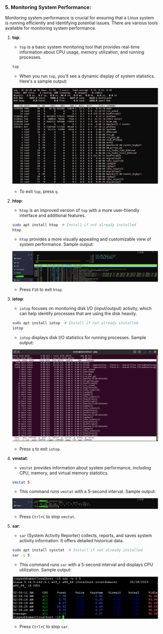 ### 5. **Monitoring System Performance:**
Monitoring system performance is crucial for ensuring that a Linux system is running efficiently and identifying potential issues. There are various tools available for monitoring system performance.

1. **top**:

   - `top` is a basic system monitoring tool that provides real-time information about CPU usage, memory utilization, and running processes.

   ```bash
   top
   ```

   - When you run `top`, you'll see a dynamic display of system statistics. Here's a sample output:

   ![top command output](top.png)

   - To exit `top`, press `q`.

2. **htop**:

   - `htop` is an improved version of `top` with a more user-friendly interface and additional features.

   ```bash
   sudo apt install htop  # Install if not already installed
   htop
   ```

   - `htop` provides a more visually appealing and customizable view of system performance. Sample output:

   ![htop command output](htop.png)

   - Press `F10` to exit `htop`.

3. **iotop**:

   - `iotop` focuses on monitoring disk I/O (input/output) activity, which can help identify processes that are using the disk heavily.

   ```bash
   sudo apt install iotop  # Install if not already installed
   iotop
   ```

   - `iotop` displays disk I/O statistics for running processes. Sample output:

   ![iotop command output](iotop.png)

   - Press `q` to exit `iotop`.

4. **vmstat**:

   - `vmstat` provides information about system performance, including CPU, memory, and virtual memory statistics.

   ```bash
   vmstat 5
   ```

   - This command runs `vmstat` with a 5-second interval. Sample output:

   ![vmstat command output](vmstat.png)

   - Press `Ctrl+C` to stop `vmstat`.

5. **sar**:

   - `sar` (System Activity Reporter) collects, reports, and saves system activity information. It offers detailed historical data.

   ```bash
   sudo apt install sysstat  # Install if not already installed
   sar -u 5
   ```

   - This command runs `sar` with a 5-second interval and displays CPU utilization. Sample output:

   ![sar command output](sar.png)

   - Press `Ctrl+C` to stop `sar`.

